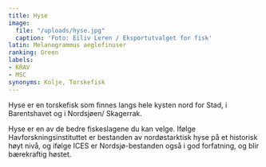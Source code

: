 ```yaml
---
title: Hyse
image:
  file: "/uploads/hyse.jpg"
  caption: 'Foto: Eiliv Leren / Eksportutvalget for fisk'
latin: Melanogrammus aeglefinuser
ranking: Green
labels:
- KRAV
- MSC
synonyms: Kolje, Torskefisk
---
```


Hyse er en torskefisk som finnes langs hele kysten nord for Stad, i Barentshavet og i Nordsjøen/ Skagerrak.

Hyse er en av de bedre fiskeslagene du kan velge. Ifølge Havforskningsinstituttet er bestanden av nordøstarktisk hyse på et historisk høyt nivå, og ifølge ICES er Nordsjø-bestanden også i god forfatning, og blir bærekraftig høstet.
